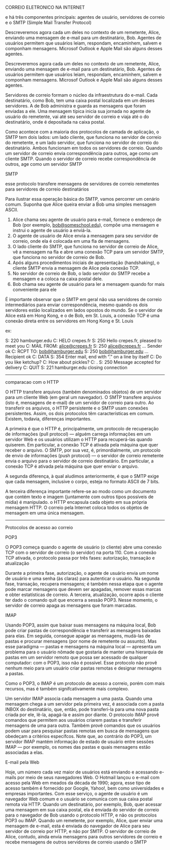 CORREIO ELETRONICO NA INTERNET

e há três
componentes principais: agentes de usuário, servidores de correio e o SMTP (Simple Mail Transfer Protocol)

Descreveremos agora cada um deles no contexto de um remetente, Alice, enviando uma mensagem de e-mail
para um destinatário, Bob. Agentes de usuários permitem que usuários leiam, respondam, encaminhem, salvem
e componham mensagens. Microsof Outlook e Apple Mail são alguns desses agentes.

Descreveremos agora cada um deles no contexto de um remetente, Alice, enviando uma mensagem de e-mail
para um destinatário, Bob. Agentes de usuários permitem que usuários leiam, respondam, encaminhem, salvem
e componham mensagens. Microsof Outlook e Apple Mail são alguns desses agentes.

Servidores de correio formam o núcleo da infraestrutura do e-mail. Cada destinatário, como Bob, tem
uma caixa postal localizada em um desses servidores. A de Bob administra e guarda as mensagens que foram
enviadas a ele. Uma mensagem típica inicia sua jornada no agente de usuário do remetente, vai até seu servidor de correio e viaja até o do destinatário, onde é depositada na caixa postal. 

Como acontece com a maioria dos protocolos de camada de aplicação, o SMTP tem dois lados:
um lado cliente, que funciona no servidor de correio do remetente, e um lado servidor, que funciona no servidor
de correio do destinatário. Ambos funcionam em todos os servidores de correio. Quando um servidor de correio
envia correspondência para outros, age como um cliente SMTP. Quando o servidor de correio recebe correspondência de outros, age como um servidor SMTP





SMTP

esse
protocolo transfere mensagens de servidores de correio remetentes para servidores de correio destinatários


Para ilustrar essa operação básica do SMTP, vamos percorrer um cenário comum. Suponha que Alice queira
enviar a Bob uma simples mensagem ASCII.
1. Alice chama seu agente de usuário para e-mail, fornece o endereço de Bob (por exemplo, bob@someschool.edu), compõe uma mensagem e instrui o agente de usuário a enviá-la.
2. O agente de usuário de Alice envia a mensagem para seu servidor de correio, onde ela é colocada em uma
fla de mensagens.
3. O lado cliente do SMTP, que funciona no servidor de correio de Alice, vê a mensagem na fla e abre uma
conexão TCP para um servidor SMTP, que funciona no servidor de correio de Bob.
4. Após alguns procedimentos iniciais de apresentação (handshaking), o cliente SMTP envia a mensagem de
Alice pela conexão TCP.
5. No servidor de correio de Bob, o lado servidor do SMTP recebe a mensagem e a coloca na caixa postal
dele.
6. Bob chama seu agente de usuário para ler a mensagem quando for mais conveniente para ele

É importante observar que o SMTP em geral não usa servidores de correio intermediários para enviar
correspondência, mesmo quando os dois servidores estão localizados em lados opostos do mundo. Se o servidor
de Alice está em Hong Kong, e o de Bob, em St. Louis, a conexão TCP é uma conexão direta entre os servidores
em Hong Kong e St. Louis

ex:

S: 220 hamburger.edu
C: HELO crepes.fr
S: 250 Hello crepes.fr, pleased to meet you
C: MAIL FROM: <alice@crepes.fr>
S: 250 alice@crepes.fr ... Sender ok
C: RCPT TO: <bob@hamburger.edu>
S: 250 bob@hamburger.edu ... Recipient ok
C: DATA
S: 354 Enter mail, end with “.” on a line by itself
C: Do you like ketchup?
C: How about pickles?
C: .
S: 250 Message accepted for delivery
C: QUIT
S: 221 hamburger.edu closing connection



----

comparacao com o HTTP

O HTTP transfere arquivos (também denominados objetos)
de um servidor para um cliente Web (em geral um navegador). O SMTP transfere arquivos (isto é, mensagens
de e-mail) de um servidor de correio para outro. Ao transferir os arquivos, o HTTP persistente e o SMTP usam
conexões persistentes. Assim, os dois protocolos têm características em comum. Existem, todavia, diferenças
importantes. 

A primeira é que o HTTP é, principalmente, um protocolo de recuperação de informações (pull
protocol) — alguém carrega informações em um servidor Web e os usuários utilizam o HTTP para recuperá-las
quando quiserem. Em particular, a conexão TCP é ativada pela máquina que quer receber o arquivo. O SMTP,
por sua vez, é, primordialmente, um protocolo de envio de informações (push protocol) — o servidor de correio
remetente envia o arquivo para o servidor de correio destinatário. Em particular, a conexão TCP é ativada pela
máquina que quer enviar o arquivo.

A segunda diferença, à qual aludimos anteriormente, é que o SMTP exige que cada mensagem, inclusive o
corpo, esteja no formato ASCII de 7 bits.

A terceira diferença importante refere-se ao modo como um documento que contém texto e imagem (juntamente com outros tipos possíveis de mídia) é manipulado. o HTTP encapsula cada
objeto em sua própria mensagem HTTP. O correio pela Internet coloca todos os objetos de mensagem em uma única mensagem.

----


Protocolos de acesso ao correio


POP3

O POP3 começa quando o
agente de usuário (o cliente) abre uma conexão TCP com o servidor de correio (o servidor) na porta 110. Com a
conexão TCP ativada, o protocolo passa por três fases: autorização, transação e atualização

Durante a primeira
fase, autorização, o agente de usuário envia um nome de usuário e uma senha (às claras) para autenticar o usuário. Na segunda fase, transação, recupera mensagens; é também nessa etapa que o agente pode marcar mensagens
que devem ser apagadas, remover essas marcas e obter estatísticas de correio. A terceira, atualização, ocorre após
o cliente ter dado o comando quit que encerra a sessão POP3. Nesse momento, o servidor de correio apaga as
mensagens que foram marcadas.



IMAP

Usando POP3, assim que baixar suas mensagens na máquina local, Bob pode criar pastas de correspondência
e transferir as mensagens baixadas para elas. Em seguida, consegue apagar as mensagens, mudá-las de pastas e
procurar mensagens (por nome de remetente ou assunto). Mas esse paradigma — pastas e mensagens na máquina
local — apresenta um problema para o usuário nômade que gostaria de manter uma hierarquia de pastas em um
servidor remoto que possa ser acessado de qualquer computador: com o POP3, isso não é possível. Esse protocolo
não provê nenhum meio para um usuário criar pastas remotas e designar mensagens a pastas.

Como o
POP3, o IMAP é um protocolo de acesso a correio, porém com mais recursos, mas é também signifcativamente
mais complexo.


Um servidor IMAP associa cada mensagem a uma pasta. Quando uma mensagem chega a um servidor pela
primeira vez, é associada com a pasta INBOX do destinatário, que, então, pode transferi-la para uma nova pasta
criada por ele, lê-la, apagá-la e assim por diante. O protocolo IMAP provê comandos que permitem aos usuários
criarem pastas e transferir mensagens de uma para outra. Também provê comandos que os usuários podem usar
para pesquisar pastas remotas em busca de mensagens que obedeçam a critérios específcos. Note que, ao contrário do POP3, um servidor IMAP mantém informação de estado de usuário entre sessões IMAP — por exemplo,
os nomes das pastas e quais mensagens estão associadas a elas.


E-mail pela Web

Hoje, um número cada vez maior de usuários está enviando e acessando e-mails por meio de seus navegadores Web. O Hotmail lançou o e-mail com acesso pela Web em meados da década de 1990; agora, esse tipo
de acesso também é fornecido por Google, Yahoo!, bem como universidades e empresas importantes. Com esse
serviço, o agente de usuário é um navegador Web comum e o usuário se comunica com sua caixa postal remota
via HTTP. Quando um destinatário, por exemplo, Bob, quer acessar uma mensagem em sua caixa postal, ela é
enviada do servidor de correio para o navegador de Bob usando o protocolo HTTP, e não os protocolos POP3
ou IMAP. Quando um remetente, por exemplo, Alice, quer enviar uma mensagem de e-mail, esta é enviada do
navegador de Alice para seu servidor de correio por HTTP, e não por SMTP. O servidor de correio de Alice,
contudo, ainda envia mensagens para outros servidores de correio e recebe mensagens de outros servidores de
correio usando o SMTP




